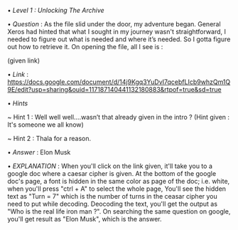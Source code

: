 • *Level 1 : Unlocking The Archive*

• *Question* : As the file slid under the door, my adventure began. General Xeros had hinted that what I sought in my journey wasn't straightforward, I needed to figure out what is needed and where it’s needed. So I gotta figure out how to retrieve it. On opening the file, all I see is :

(given link)

• *Link* : https://docs.google.com/document/d/14j9Kgq3YuDvI7qcebfLIcb9whzQm1Q9E/edit?usp=sharing&ouid=117187140441132180883&rtpof=true&sd=true

• *Hints*

~ Hint 1 : Well well well….wasn’t that already given in the intro ? (Hint given : It's someone we all know)

~ Hint 2 : Thala for a reason.

• *Answer* : Elon Musk

• *EXPLANATION* : When you'll click on the link given, it'll take you to a google doc where a caesar cipher is given. At the bottom of the google doc's page, a font is hidden in the same color as page of the doc; i.e. white, when you'll press "ctrl + A" to select the whole page, You'll see the hidden text as "Turn = 7" which is the number of turns in the ceasar cipher you need to put while decoding. Deocoding the text, you'll get the output as "Who is the real life iron man ?". On searching the same question on google, you'll get result as "Elon Musk", which is the answer.
